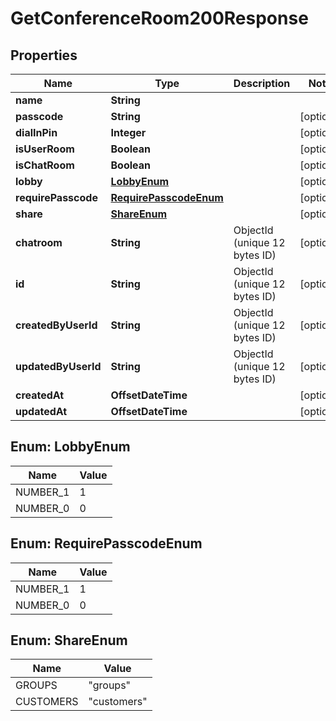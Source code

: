 

# GetConferenceRoom200Response


## Properties

| Name | Type | Description | Notes |
|------------ | ------------- | ------------- | -------------|
|**name** | **String** |  |  |
|**passcode** | **String** |  |  [optional] |
|**dialInPin** | **Integer** |  |  [optional] |
|**isUserRoom** | **Boolean** |  |  [optional] |
|**isChatRoom** | **Boolean** |  |  [optional] |
|**lobby** | [**LobbyEnum**](#LobbyEnum) |  |  [optional] |
|**requirePasscode** | [**RequirePasscodeEnum**](#RequirePasscodeEnum) |  |  [optional] |
|**share** | [**ShareEnum**](#ShareEnum) |  |  [optional] |
|**chatroom** | **String** | ObjectId (unique 12 bytes ID) |  [optional] |
|**id** | **String** | ObjectId (unique 12 bytes ID) |  [optional] |
|**createdByUserId** | **String** | ObjectId (unique 12 bytes ID) |  [optional] |
|**updatedByUserId** | **String** | ObjectId (unique 12 bytes ID) |  [optional] |
|**createdAt** | **OffsetDateTime** |  |  [optional] |
|**updatedAt** | **OffsetDateTime** |  |  [optional] |



## Enum: LobbyEnum

| Name | Value |
|---- | -----|
| NUMBER_1 | 1 |
| NUMBER_0 | 0 |



## Enum: RequirePasscodeEnum

| Name | Value |
|---- | -----|
| NUMBER_1 | 1 |
| NUMBER_0 | 0 |



## Enum: ShareEnum

| Name | Value |
|---- | -----|
| GROUPS | &quot;groups&quot; |
| CUSTOMERS | &quot;customers&quot; |



